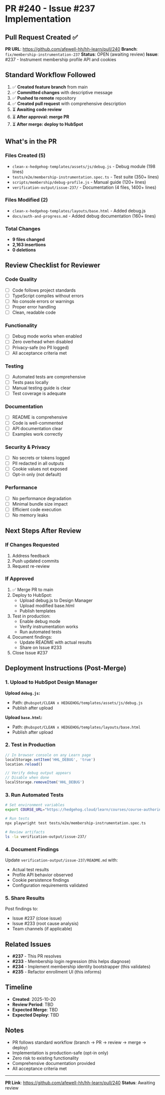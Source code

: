 # PR #240 - Issue #237 Implementation

## Pull Request Created ✅

**PR URL**: https://github.com/afewell-hh/hh-learn/pull/240
**Branch**: `fix/membership-instrumentation-237`
**Status**: OPEN (awaiting review)
**Issue**: #237 - Instrument membership profile API and cookies

## Standard Workflow Followed

1. ✅ **Created feature branch** from main
2. ✅ **Committed changes** with descriptive message
3. ✅ **Pushed to remote** repository
4. ✅ **Created pull request** with comprehensive description
5. ⏳ **Awaiting code review**
6. ⏳ **After approval: merge PR**
7. ⏳ **After merge: deploy to HubSpot**

## What's in the PR

### Files Created (5)
- `clean-x-hedgehog-templates/assets/js/debug.js` - Debug module (198 lines)
- `tests/e2e/membership-instrumentation.spec.ts` - Test suite (350+ lines)
- `scripts/membership/debug-profile.js` - Manual guide (120+ lines)
- `verification-output/issue-237/` - Documentation (4 files, 1400+ lines)

### Files Modified (2)
- `clean-x-hedgehog-templates/layouts/base.html` - Added debug.js
- `docs/auth-and-progress.md` - Added debug documentation (160+ lines)

### Total Changes
- **9 files changed**
- **2,163 insertions**
- **0 deletions**

## Review Checklist for Reviewer

### Code Quality
- [ ] Code follows project standards
- [ ] TypeScript compiles without errors
- [ ] No console errors or warnings
- [ ] Proper error handling
- [ ] Clean, readable code

### Functionality
- [ ] Debug mode works when enabled
- [ ] Zero overhead when disabled
- [ ] Privacy-safe (no PII logged)
- [ ] All acceptance criteria met

### Testing
- [ ] Automated tests are comprehensive
- [ ] Tests pass locally
- [ ] Manual testing guide is clear
- [ ] Test coverage is adequate

### Documentation
- [ ] README is comprehensive
- [ ] Code is well-commented
- [ ] API documentation clear
- [ ] Examples work correctly

### Security & Privacy
- [ ] No secrets or tokens logged
- [ ] PII redacted in all outputs
- [ ] Cookie values not exposed
- [ ] Opt-in only (not default)

### Performance
- [ ] No performance degradation
- [ ] Minimal bundle size impact
- [ ] Efficient code execution
- [ ] No memory leaks

## Next Steps After Review

### If Changes Requested
1. Address feedback
2. Push updated commits
3. Request re-review

### If Approved
1. ✅ Merge PR to main
2. Deploy to HubSpot:
   - Upload debug.js to Design Manager
   - Upload modified base.html
   - Publish templates
3. Test in production:
   - Enable debug mode
   - Verify instrumentation works
   - Run automated tests
4. Document findings:
   - Update README with actual results
   - Share on Issue #233
5. Close Issue #237

## Deployment Instructions (Post-Merge)

### 1. Upload to HubSpot Design Manager

**Upload `debug.js`:**
- Path: `@hubspot/CLEAN x HEDGEHOG/templates/assets/js/debug.js`
- Publish after upload

**Upload `base.html`:**
- Path: `@hubspot/CLEAN x HEDGEHOG/templates/layouts/base.html`
- Publish after upload

### 2. Test in Production

```javascript
// In browser console on any Learn page
localStorage.setItem('HHL_DEBUG', 'true')
location.reload()

// Verify debug output appears
// Disable when done
localStorage.removeItem('HHL_DEBUG')
```

### 3. Run Automated Tests

```bash
# Set environment variables
export COURSE_URL="https://hedgehog.cloud/learn/courses/course-authoring-101"

# Run tests
npx playwright test tests/e2e/membership-instrumentation.spec.ts

# Review artifacts
ls -la verification-output/issue-237/
```

### 4. Document Findings

Update `verification-output/issue-237/README.md` with:
- Actual test results
- Profile API behavior observed
- Cookie persistence findings
- Configuration requirements validated

### 5. Share Results

Post findings to:
- Issue #237 (close issue)
- Issue #233 (root cause analysis)
- Team channels (if applicable)

## Related Issues

- **#237** - This PR resolves
- **#233** - Membership login regression (this helps diagnose)
- **#234** - Implement membership identity bootstrapper (this validates)
- **#235** - Refactor enrollment UI (this informs)

## Timeline

- **Created**: 2025-10-20
- **Review Period**: TBD
- **Expected Merge**: TBD
- **Expected Deploy**: TBD

## Notes

- PR follows standard workflow (branch → PR → review → merge → deploy)
- Implementation is production-safe (opt-in only)
- Zero risk to existing functionality
- Comprehensive documentation provided
- All acceptance criteria met

---

**PR Link**: https://github.com/afewell-hh/hh-learn/pull/240
**Status**: Awaiting review
